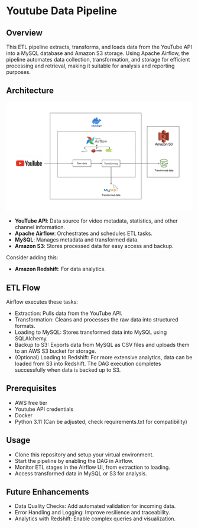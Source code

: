 # Youtube Data Pipeline

## Overview
This ETL pipeline extracts, transforms, and loads data from the YouTube API into a MySQL database and Amazon S3 storage. Using Apache Airflow, the pipeline automates data collection, transformation, and storage for efficient processing and retrieval, making it suitable for analysis and reporting purposes.

## Architecture
![alt text](https://github.com/annguyen-git/youtube_etl_pipeline/blob/main/Architecture.png)

- **YouTube API**: Data source for video metadata, statistics, and other channel information.
- **Apache Airflow**: Orchestrates and schedules ETL tasks.
- **MySQL**: Manages metadata and transformed data.
- **Amazon S3**: Stores processed data for easy access and backup.

Consider adding this:
- **Amazon Redshift**: For data analytics.

 ## ETL Flow
Airflow executes these tasks:
- Extraction: Pulls data from the YouTube API.
- Transformation: Cleans and processes the raw data into structured formats.
- Loading to MySQL: Stores transformed data into MySQL using SQLAlchemy.
- Backup to S3: Exports data from MySQL as CSV files and uploads them to an AWS S3 bucket for storage.
- (Optional) Loading to Redshift: For more extensive analytics, data can be loaded from S3 into Redshift.
The DAG execution completes successfully when data is backed up to S3.

## Prerequisites
- AWS free tier
- Youtube API credentials
- Docker
- Python 3.11 (Can be adjusted, check requirements.txt for compatibility)

## Usage
- Clone this repository and setup your virtual environment.
- Start the pipeline by enabling the DAG in Airflow.
- Monitor ETL stages in the Airflow UI, from extraction to loading.
- Access transformed data in MySQL or S3 for analysis.

## Future Enhancements
- Data Quality Checks: Add automated validation for incoming data.
- Error Handling and Logging: Improve resilience and traceability.
- Analytics with Redshift: Enable complex queries and visualization.
